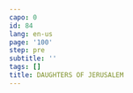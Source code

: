 ```yaml
---
capo: 0
id: 84
lang: en-us
page: '100'
step: pre
subtitle: ''
tags: []
title: DAUGHTERS OF JERUSALEM
---
```

